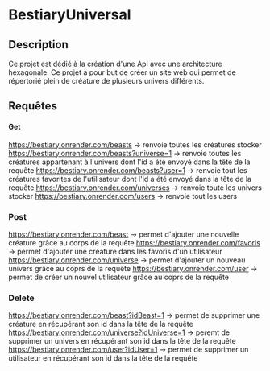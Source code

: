# BestiaryUniversal

## Description
Ce projet est dédié à la création d'une Api avec une architecture hexagonale.
Ce projet à pour but de créer un site web qui permet de répertorié plein de créature de plusieurs univers différents.


## Requêtes 
#### Get
https://bestiary.onrender.com/beasts -> renvoie toutes les créatures stocker
https://bestiary.onrender.com/beasts?universe=1 -> renvoie toutes les créatures appartenant à l'univers dont l'id a été envoyé dans la tête de la requête
https://bestiary.onrender.com/beasts?user=1 -> renvoie tout les créatures favorites de l'utilisateur dont l'id à été envoyé dans la tête de la requête
https://bestiary.onrender.com/universes -> renvoie toute les univers stocker
https://bestiary.onrender.com/users -> renvoie tout les users

### Post
https://bestiary.onrender.com/beast -> permet d'ajouter une nouvelle créature grâce au corps de la requête
https://bestiary.onrender.com/favoris -> permet d'ajouter une créature dans les favoris d'un utilisateur
https://bestiary.onrender.com/universe -> permet d'ajouter un nouveau univers grâce au coprs de la requête
https://bestiary.onrender.com/user -> permet de créer un nouvel utilisateur grâce au coprs de la requête

### Delete
https://bestiary.onrender.com/beast?idBeast=1 -> permet de supprimer une créature en récupérant son id dans la tête de la requête
https://bestiary.onrender.com/universe?idUniverse=1 -> peremt de supprimer un univers en récupérant son id dans la tête de la requête
https://bestiary.onrender.com/user?idUser=1 -> permet de supprimer un utilisateur en récupérant son id dans la tête de la requête
